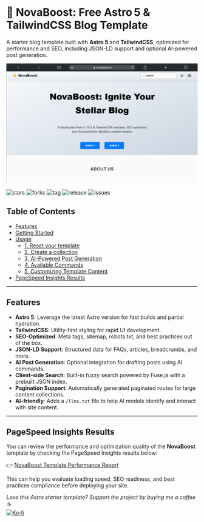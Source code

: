 # 🌟 NovaBoost: Free Astro 5 & TailwindCSS Blog Template

A starter blog template built with **Astro 5** and **TailwindCSS**, optimized for performance and SEO, including JSON-LD support and optional AI-powered post generation.

![Descripción de la imagen](docs/Macbook-Air-streampng.com.png)

![stars](https://img.shields.io/github/stars/JorgeRosbel/NovaBoost.svg)
![forks](https://img.shields.io/github/forks/JorgeRosbel/NovaBoost.svg)
![tag](https://img.shields.io/github/tag/JorgeRosbel/NovaBoost.svg)
![release](https://img.shields.io/github/release/JorgeRosbel/NovaBoost.svg)
![issues](https://img.shields.io/github/issues/JorgeRosbel/NovaBoost.svg)

## Table of Contents
* [Features](#features)
* [Getting Started](docs/GETTING_STARTED.md)
* [Usage](docs/USAGE.md)
    * [1. Reset your template](docs/USAGE.md#reset-your-template)
    * [2. Create a collection](docs/USAGE.md#create-a-collection)
    * [3. AI-Powered Post Generation](docs/USAGE.md#ai-powered-post-generation)
    * [4. Available Commands](docs/USAGE.md#available-commands)
    * [5. Customizing Template Content](docs/USAGE.md#customizing-template-content)
* [PageSpeed Insights Results](#pagespeed-insights-results)

   

---

## Features

* **Astro 5**: Leverage the latest Astro version for fast builds and partial hydration.
* **TailwindCSS**: Utility-first styling for rapid UI development.
* **SEO-Optimized**: Meta tags, sitemap, robots.txt, and best practices out of the box.
* **JSON-LD Support**: Structured data for FAQs, articles, breadcrumbs, and more.
* **AI Post Generation**: Optional integration for drafting posts using AI commands.
* **Client-side Search**: Built-in fuzzy search powered by Fuse.js with a prebuilt JSON index.
* **Pagination Support**: Automatically generated paginated routes for large content collections.
* **AI-friendly**: Adds a `/llms.txt` file to help AI models identify and interact with site content.
---

## PageSpeed Insights Results

You can review the performance and optimization quality of the **NovaBoost** template by checking the PageSpeed Insights results below:

👉 [NovaBoost Template Performance Report](https://pagespeed.web.dev/analysis/https-streampng-com/dssiigc8yv?form_factor=desktop)

This can help you evaluate loading speed, SEO readiness, and best practices compliance before deploying your site.


_Love this Astro starter template? Support the project by buying me a coffee ☕️_  
[![Ko‑fi](https://img.shields.io/badge/☕️-Buy_me_a_coffee-FF5E5B?logo=ko-fi&logoColor=white)](https://ko-fi.com/jorgerosbel)

